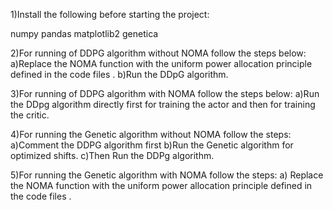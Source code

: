 1)Install the  following  before  starting the project:

numpy
pandas
matplotlib2
genetica

2)For  running  of  DDPG  algorithm  without  NOMA follow  the  steps  below:
          a)Replace  the  NOMA  function  with the  uniform power  allocation principle  defined in the code  files .
          b)Run the  DDpG  algorithm.

3)For  running  of  DDPG  algorithm  with NOMA follow the  steps  below:
            a)Run the DDpg  algorithm  directly  first for  training  the actor   and  then  for training  the critic.

4)For  running  the Genetic  algorithm  without  NOMA follow the steps:
            a)Comment  the DDPG  algorithm  first
            b)Run the Genetic  algorithm  for  optimized  shifts.
            c)Then  Run the DDPg  algorithm.

5)For  running  the  Genetic  algorithm  with  NOMA  follow  the steps:
            a) Replace  the  NOMA  function  with the  uniform power  allocation principle  defined in the code  files .
